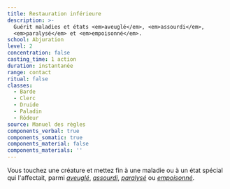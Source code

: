 ```yaml
---
title: Restauration inférieure
description: >-
  Guérit maladies et états <em>aveuglé</em>, <em>assourdi</em>,
  <em>paralysé</em> et <em>empoisonné</em>.
school: Abjuration
level: 2
concentration: false
casting_time: 1 action
duration: instantanée
range: contact
ritual: false
classes:
  - Barde
  - Clerc
  - Druide
  - Paladin
  - Rôdeur
source: Manuel des règles
components_verbal: true
components_somatic: true
components_material: false
components_materials: ''
---
```

Vous touchez une créature et mettez fin à une maladie ou à un état spécial qui l'affectait, parmi [_aveuglé_](/gerer-la-sante-du-personnage/#aveugle), [_assourdi_](/gerer-la-sante-du-personnage/#assourdi), [_paralysé_](/gerer-la-sante-du-personnage/#paralyse) ou [_empoisonné_](/gerer-la-sante-du-personnage/#empoisonne).
